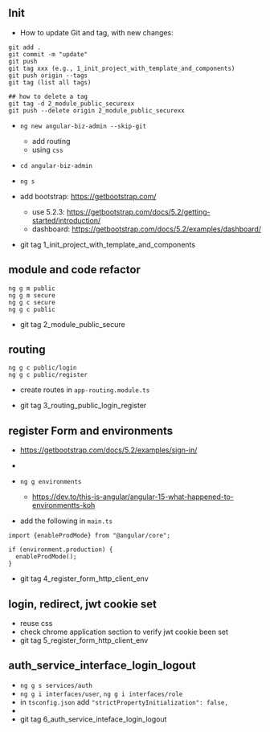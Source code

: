 ## Init

- How to update Git and tag, with new changes:

```
git add .
git commit -m "update"
git push
git tag xxx (e.g., 1_init_project_with_template_and_components)
git push origin --tags
git tag (list all tags)

## how to delete a tag
git tag -d 2_module_public_securexx
git push --delete origin 2_module_public_securexx
```

- `ng new angular-biz-admin --skip-git`
  - add routing
  - using `css`
- `cd angular-biz-admin`
- `ng s`


- add bootstrap: https://getbootstrap.com/
  - use 5.2.3: https://getbootstrap.com/docs/5.2/getting-started/introduction/
  - dashboard: https://getbootstrap.com/docs/5.2/examples/dashboard/

- git tag 1_init_project_with_template_and_components

## module and code refactor

```
ng g m public
ng g m secure
ng g c secure
ng g c public
```
- git tag 2_module_public_secure


## routing

```
ng g c public/login
ng g c public/register
```
- create routes in `app-routing.module.ts`

- git tag 3_routing_public_login_register


## register Form and environments
- https://getbootstrap.com/docs/5.2/examples/sign-in/
- 
- `ng g environments`
  - https://dev.to/this-is-angular/angular-15-what-happened-to-environmentts-koh

- add the following in `main.ts`
```angular2html
import {enableProdMode} from "@angular/core";

if (environment.production) {
  enableProdMode();
}
```
- git tag 4_register_form_http_client_env

## login, redirect, jwt cookie set

- reuse css
- check chrome application section to verify jwt cookie been set
- git tag 5_register_form_http_client_env


## auth_service_interface_login_logout

- `ng g s services/auth`
- `ng g i interfaces/user`, `ng g i interfaces/role`
- in `tsconfig.json` add `"strictPropertyInitialization": false,`
- 
- git tag 6_auth_service_inteface_login_logout
